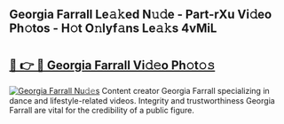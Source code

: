 ## Georgia Farrall Le𝚊𝚔ed N𝚞𝚍e - Part-rXu Vi𝚍eo Ph𝚘tos - H𝚘t O𝚗lyf𝚊ns Le𝚊𝚔s 4vMiL

# <h2><a href="http://hf71fr5.feru.top/?c=Georgia+Farrall">🔗 👉 🔴 Georgia Farrall Vi𝚍𝚎o Ph𝚘t𝚘𝚜</a></h2>

[![Georgia Farrall Nu𝚍𝚎s](https://i.imgur.com/0TWrTi3.gif)](http://hf71fr5.feru.top/?c=Georgia+Farrall)
Content creator Georgia Farrall specializing in dance and lifestyle-related videos. Integrity and trustworthiness Georgia Farrall are vital for the credibility of a public figure. 
